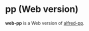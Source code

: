 # pp (Web version)

**web-pp** is a Web version of [alfred-pp][alfred-pp].

[alfred-pp]: https://github.com/bfontaine/alfred-pp
